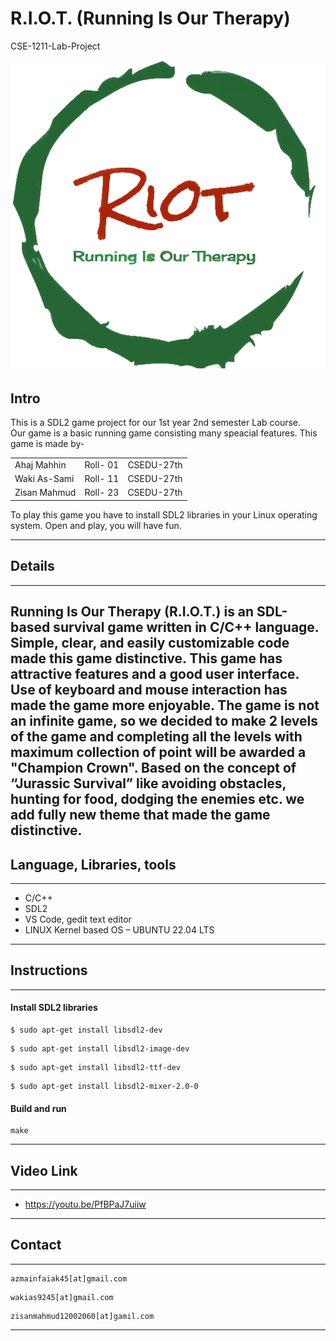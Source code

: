 # R.I.O.T. (Running Is Our Therapy)
CSE-1211-Lab-Project

![Project Image](images/riotlogo.png)

## Intro

This is a SDL2 game project for our 1st year 2nd semester Lab course.<br>
Our game is a basic running game consisting many speacial features. This game is made by-<br>
<table>
<b>
<tr><td>Ahaj Mahhin</td> <td>Roll- 01</td> <td>CSEDU-27th</td></tr>
<tr><td>Waki As-Sami</td> <td>Roll- 11</td> <td>CSEDU-27th</td></tr>
<tr><td>Zisan Mahmud</td> <td>Roll- 23</td> <td>CSEDU-27th</td></tr>
</b>
</table>
To play this game you have to install SDL2 libraries in your Linux operating system. Open and play, you will have fun.<br>

---
## Details
---
Running Is Our Therapy (R.I.O.T.) is an SDL-based survival game written in C/C++ language. Simple, clear, and easily customizable code made this game distinctive. This game has attractive features and a good user interface. Use of keyboard and mouse interaction has made the game more enjoyable. The game is not an infinite game, so we decided to make 2 levels of the game and completing all the levels with maximum collection of point will be awarded a "Champion Crown". Based on the concept of “Jurassic Survival” like avoiding obstacles, hunting for food, dodging the enemies etc. we add fully new theme that made the game distinctive.
---
## Language, Libraries, tools
---
- C/C++
- SDL2
- VS Code, gedit text editor
- LINUX Kernel based OS – UBUNTU 22.04 LTS
---
## Instructions
---
#### **Install SDL2 libraries**

```consle
$ sudo apt-get install libsdl2-dev
```
```consle
$ sudo apt-get install libsdl2-image-dev
```
```consle
$ sudo apt-get install libsdl2-ttf-dev
```
```consle
$ sudo apt-get install libsdl2-mixer-2.0-0
```
#### Build and run

```consle
make
```
---
## Video Link
---
- https://youtu.be/PfBPaJ7uiiw
---
## Contact
---
```console
azmainfaiak45[at]gmail.com
```
```console
wakias9245[at]gmail.com
```
```console
zisanmahmud12002060[at]gamil.com
```
---
